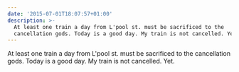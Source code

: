 ```yaml
---
date: '2015-07-01T18:07:57+01:00'
description: >-
  At least one train a day from L'pool st. must be sacrificed to the
  cancellation gods. Today is a good day. My train is not cancelled. Yet.
---
```

At least one train a day from L'pool st. must be sacrificed to the cancellation gods. Today is a good day. My train is not cancelled. Yet.
